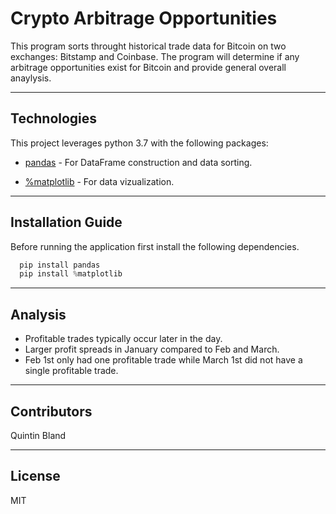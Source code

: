 # Crypto Arbitrage Opportunities

This program sorts throught historical trade data for Bitcoin on two exchanges: Bitstamp and Coinbase. The program will determine if any arbitrage opportunities exist for Bitcoin and provide general overall anaylysis.

---

## Technologies

This project leverages python 3.7 with the following packages:

* [pandas](https://github.com/pandas-dev/pandas) - For DataFrame construction and data sorting.

* [%matplotlib](https://github.com/matplotlib/matplotlib) - For data vizualization.

---

## Installation Guide

Before running the application first install the following dependencies.

```python
  pip install pandas
  pip install %matplotlib
```

---

## Analysis

* Profitable trades typically occur later in the day. 
* Larger profit spreads in January compared to Feb and March. 
* Feb 1st only had one profitable trade while March 1st did not have a single profitable trade. 


---

## Contributors

Quintin Bland

---

## License

MIT
